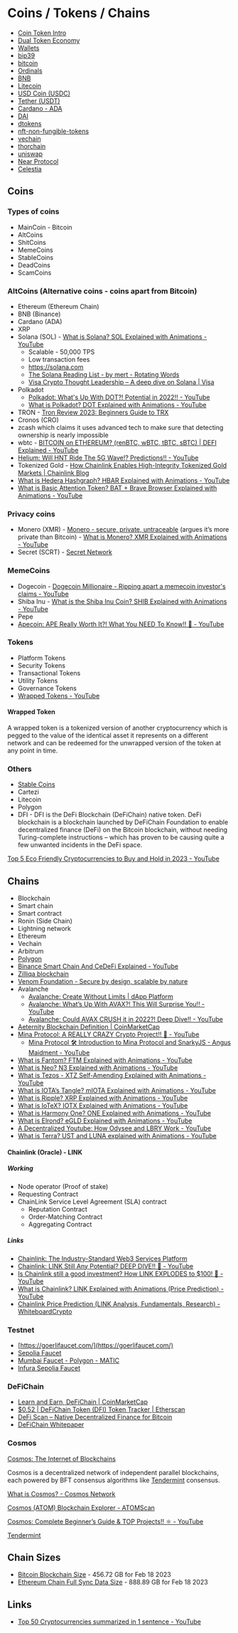 # Coins / Tokens / Chains

- [Coin Token Intro](decentralized-applications/coins-tokens-chains/coin-token-intro.md)
- [Dual Token Economy](decentralized-applications/coins-tokens-chains/dual-token-economy.md)
- [Wallets](decentralized-applications/coins-tokens-chains/wallets.md)
- [bip39](decentralized-applications/coins-tokens-chains/bip39.md)
- [bitcoin](decentralized-applications/coins-tokens-chains/bitcoin.md)
- [Ordinals](decentralized-applications/coins-tokens-chains/ordinals.md)
- [BNB](decentralized-applications/coins-tokens-chains/bnb.md)
- [Litecoin](decentralized-applications/coins-tokens-chains/litecoin.md)
- [USD Coin (USDC)](decentralized-applications/coins-tokens-chains/usdc.md)
- [Tether (USDT)](decentralized-applications/coins-tokens-chains/usdt.md)
- [Cardano - ADA](decentralized-applications/coins-tokens-chains/cardano.md)
- [DAI](decentralized-applications/coins-tokens-chains/dai.md)
- [dtokens](decentralized-applications/coins-tokens-chains/dtokens.md)
- [nft-non-fungible-tokens](decentralized-applications/coins-tokens-chains/nft-non-fungible-tokens.md)
- [vechain](decentralized-applications/coins-tokens-chains/vechain.md)
- [thorchain](decentralized-applications/coins-tokens-chains/thorchain.md)
- [uniswap](decentralized-applications/coins-tokens-chains/uniswap.md)
- [Near Protocol](decentralized-applications/coins-tokens-chains/near-protocol.md)
- [Celestia](decentralized-applications/coins-tokens-chains/celestia.md)

## Coins

### Types of coins

- MainCoin - Bitcoin
- AltCoins
- ShitCoins
- MemeCoins
- StableCoins
- DeadCoins
- ScamCoins

### AltCoins (Alternative coins - coins apart from Bitcoin)

- Ethereum (Ethereum Chain)
- BNB (Binance)
- Cardano (ADA)
- XRP
- Solana (SOL) - [What is Solana? SOL Explained with Animations - YouTube](https://www.youtube.com/watch?v=1jzROE6EhxM)
  - Scalable - 50,000 TPS
  - Low transaction fees
  - <https://solana.com>
  - [The Solana Reading List - by mert - Rotating Words](https://www.mertimus.com/p/the-solana-reading-list?)
  - [Visa Crypto Thought Leadership – A deep dive on Solana | Visa](https://usa.visa.com/solutions/crypto/deep-dive-on-solana.html)
- Polkadot
  - [Polkadot: What's Up With DOT?! Potential in 2022!! - YouTube](https://www.youtube.com/watch?v=H7S5k5jWp48)
  - [What is Polkadot? DOT Explained with Animations - YouTube](https://www.youtube.com/watch?v=YlAdEQp6ekM)
- TRON - [Tron Review 2023: Beginners Guide to TRX](https://www.coinbureau.com/review/tron-trx-review/)
- Cronos (CRO)
- zcash which claims it uses advanced tech to make sure that detecting ownership is nearly impossible
- wbtc - [BITCOIN on ETHEREUM? (renBTC, wBTC, tBTC, sBTC) | DEFI Explained - YouTube](https://www.youtube.com/watch?v=iExly7FGKAQ)
- [Helium: Will HNT Ride The 5G Wave!? Predictions!! - YouTube](https://www.youtube.com/watch?v=cTWv_lv5dG4)
- Tokenized Gold - [How Chainlink Enables High-Integrity Tokenized Gold Markets | Chainlink Blog](https://blog.chain.link/what-is-tokenized-gold/)
- [What is Hedera Hashgraph? HBAR Explained with Animations - YouTube](https://www.youtube.com/watch?v=5UJsowkiYDY)
- [What is Basic Attention Token? BAT + Brave Browser Explained with Animations - YouTube](https://www.youtube.com/watch?v=uBI3kF0vs-U)

### Privacy coins

- Monero (XMR) - [Monero - secure, private, untraceable](https://www.getmonero.org/) (argues it’s more private than Bitcoin) - [What is Monero? XMR Explained with Animations - YouTube](https://www.youtube.com/watch?v=B7sLnmlZ-kU)
- Secret (SCRT) - [Secret Network](https://scrt.network/)

### MemeCoins

- Dogecoin - [Dogecoin Millionaire - Ripping apart a memecoin investor's claims - YouTube](https://www.youtube.com/watch?v=gBjkG4G8o9k)
- Shiba Inu - [What is the Shiba Inu Coin? SHIB Explained with Animations - YouTube](https://www.youtube.com/watch?v=jGjmOjD_F-o)
- Pepe
- [Apecoin: APE Really Worth It?! What You NEED To Know!! 🦧 - YouTube](https://www.youtube.com/watch?v=Zi-7MqpbV4o)

### Tokens

- Platform Tokens
- Security Tokens
- Transactional Tokens
- Utility Tokens
- Governance Tokens
- [Wrapped Tokens - YouTube](https://www.youtube.com/watch?v=DuwQ6NuPQp4)

#### Wrapped Token

A wrapped token is a tokenized version of another cryptocurrency which is pegged to the value of the identical asset it represents on a different network and can be redeemed for the unwrapped version of the token at any point in time.

### Others

- [Stable Coins](decentralized-applications/coins-tokens-chains/stable-coins.md)
- Cartezi
- Litecoin
- Polygon
- DFI - DFI is the DeFi Blockchain (DeFiChain) native token. DeFi blockchain is a blockchain launched by DeFiChain Foundation to enable decentralized finance (DeFi) on the Bitcoin blockchain, without needing Turing-complete instructions – which has proven to be causing quite a few unwanted incidents in the DeFi space.

[Top 5 Eco Friendly Cryptocurrencies to Buy and Hold in 2023 - YouTube](https://www.youtube.com/watch?v=7XV3TFISzUk)

## Chains

- Blockchain
- Smart chain
- Smart contract
- Ronin (Side Chain)
- Lightning network
- Ethereum
- Vechain
- Arbitrum
- [Polygon](decentralized-applications/ethereum/polygon.md)
- [Binance Smart Chain And CeDeFi Explained - YouTube](https://www.youtube.com/watch?v=iJDoc0kvXLc)
- [Zilliqa blockchain](https://www.zilliqa.com/what-is-zil)
- [Venom Foundation - Secure by design, scalable by nature](https://venom.foundation/)
- Avalanche
  - [Avalanche: Create Without Limits | dApp Platform](https://www.avax.network/)
  - [Avalanche: What’s Up With AVAX?! This Will Surprise You!! - YouTube](https://www.youtube.com/watch?v=kts3zcktuZ8)
  - [Avalanche: Could AVAX CRUSH it in 2022?! Deep Dive!! - YouTube](https://www.youtube.com/watch?v=JKiB_4TPXDM)
- [Aeternity Blockchain Definition | CoinMarketCap](https://coinmarketcap.com/alexandria/glossary/aeternity-blockchain)
- [Mina Protocol: A REALLY CRAZY Crypto Project!! 🤯 - YouTube](https://www.youtube.com/watch?v=Zj6rNewnbrw)
  - [Mina Protocol 🛠️ Introduction to Mina Protocol and SnarkyJS - Angus Maidment - YouTube](https://www.youtube.com/watch?v=GcbkxGqT1P0)
- [What is Fantom? FTM Explained with Animations - YouTube](https://www.youtube.com/watch?v=oRoS7VVwe7w)
- [What is Neo? N3 Explained with Animations - YouTube](https://www.youtube.com/watch?v=I_vCOzEbSMI)
- [What is Tezos - XTZ Self-Amending Explained with Animations - YouTube](https://www.youtube.com/watch?v=Umy75ihttwo)
- [What is IOTA’s Tangle? mIOTA Explained with Animations - YouTube](https://www.youtube.com/watch?v=3K9DD5phJEY)
- [What is Ripple? XRP Explained with Animations - YouTube](https://www.youtube.com/watch?v=dlxYUQIMzqo)
- [What is IoTeX? IOTX Explained with Animations - YouTube](https://www.youtube.com/watch?v=WyHNu0rnZNk)
- [What is Harmony One? ONE Explained with Animations - YouTube](https://www.youtube.com/watch?v=NyEZUfBmXWI)
- [What is Elrond? eGLD Explained with Animations - YouTube](https://www.youtube.com/watch?v=0POflNQeHcI)
- [A Decentralized Youtube: How Odysee and LBRY Work - YouTube](https://www.youtube.com/watch?v=RCB_udRbF7Q)
- [What is Terra? UST and LUNA explained with Animations - YouTube](https://www.youtube.com/watch?v=U9lrH0loAns)

#### Chainlink (Oracle) - LINK

##### Working

- Node operator (Proof of stake)
- Requesting Contract
- ChainLink Service Level Agreement (SLA) contract
  - Reputation Contract
  - Order-Matching Contract
  - Aggregating Contract

##### Links

- [Chainlink: The Industry-Standard Web3 Services Platform](https://chain.link/)
- [Chainlink: LINK Still Any Potential? DEEP DIVE!! 🔗 - YouTube](https://www.youtube.com/watch?v=EDBbsrTbrjU)
- [Is Chainlink still a good investment? How LINK EXPLODES to $100! 🚀 - YouTube](https://www.youtube.com/watch?v=qdt4E8e22TU)
- [What is Chainlink? LINK Explained with Animations (Price Prediction) - YouTube](https://www.youtube.com/watch?v=GnXsJe2wZ_w)
- [Chainlink Price Prediction (LINK Analysis, Fundamentals, Research) - WhiteboardCrypto](https://whiteboardcrypto.com/chainlink-price-prediction/)

### Testnet

- [https://goerlifaucet.com/](https://goerlifaucet.com/)
- [Sepolia Faucet](https://sepoliafaucet.com/)
- [Mumbai Faucet - Polygon - MATIC](https://mumbaifaucet.com/)
- [Infura Sepolia Faucet](https://www.infura.io/faucet/sepolia)

### DeFiChain

- [Learn and Earn, DeFiChain | CoinMarketCap](https://coinmarketcap.com/earn/project/defichain)
- [$0.52 | DeFiChain Token (DFI) Token Tracker | Etherscan](https://etherscan.io/token/0x8fc8f8269ebca376d046ce292dc7eac40c8d358a)
- [DeFi Scan – Native Decentralized Finance for Bitcoin](https://defiscan.live/)
- [DeFiChain Whitepaper](https://defichain.com/white-paper/)

### Cosmos

[Cosmos: The Internet of Blockchains](https://cosmos.network/)

Cosmos is a decentralized network of independent parallel blockchains, each powered by  BFT consensus algorithms like [Tendermint](https://v1.cosmos.network/intro#what-is-tendermint-core-and-the-abci) consensus.

[What is Cosmos? - Cosmos Network](https://v1.cosmos.network/intro)

[Cosmos (ATOM) Blockchain Explorer - ATOMScan](https://atomscan.com/)

[Cosmos: Complete Beginner’s Guide & TOP Projects!! ⚛️ - YouTube](https://www.youtube.com/watch?v=sgIGVsg51W8)

[Tendermint](https://tendermint.com/)

## Chain Sizes

- [Bitcoin Blockchain Size](https://ycharts.com/indicators/bitcoin_blockchain_size) - 456.72 GB for Feb 18 2023
- [Ethereum Chain Full Sync Data Size](https://ycharts.com/indicators/ethereum_chain_full_sync_data_size) - 888.89 GB for Feb 18 2023

## Links

- [Top 50 Cryptocurrencies summarized in 1 sentence - YouTube](https://www.youtube.com/watch?v=V-B6-ySxpbs)
